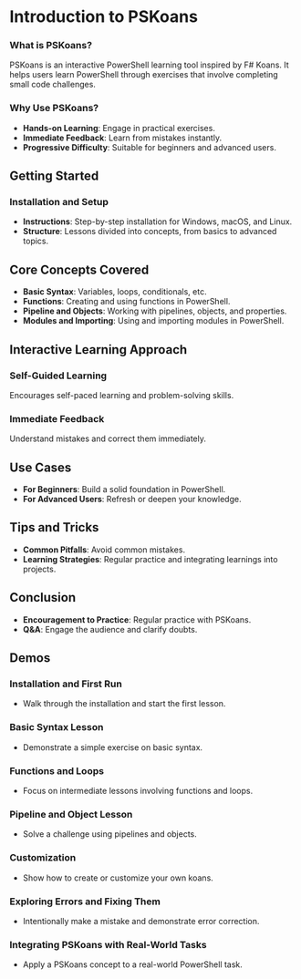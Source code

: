 # Introduction to PSKoans

### What is PSKoans?

PSKoans is an interactive PowerShell learning tool inspired by F# Koans. It helps users learn PowerShell through exercises that involve completing small code challenges.

### Why Use PSKoans?

- **Hands-on Learning**: Engage in practical exercises.
- **Immediate Feedback**: Learn from mistakes instantly.
- **Progressive Difficulty**: Suitable for beginners and advanced users.

## Getting Started

### Installation and Setup

- **Instructions**: Step-by-step installation for Windows, macOS, and Linux.
- **Structure**: Lessons divided into concepts, from basics to advanced topics.

## Core Concepts Covered

- **Basic Syntax**: Variables, loops, conditionals, etc.
- **Functions**: Creating and using functions in PowerShell.
- **Pipeline and Objects**: Working with pipelines, objects, and properties.
- **Modules and Importing**: Using and importing modules in PowerShell.

## Interactive Learning Approach

### Self-Guided Learning

Encourages self-paced learning and problem-solving skills.

### Immediate Feedback

Understand mistakes and correct them immediately.

## Use Cases

- **For Beginners**: Build a solid foundation in PowerShell.
- **For Advanced Users**: Refresh or deepen your knowledge.

## Tips and Tricks

- **Common Pitfalls**: Avoid common mistakes.
- **Learning Strategies**: Regular practice and integrating learnings into projects.

## Conclusion

- **Encouragement to Practice**: Regular practice with PSKoans.
- **Q&A**: Engage the audience and clarify doubts.

## Demos

### Installation and First Run

- Walk through the installation and start the first lesson.

### Basic Syntax Lesson

- Demonstrate a simple exercise on basic syntax.

### Functions and Loops

- Focus on intermediate lessons involving functions and loops.

### Pipeline and Object Lesson

- Solve a challenge using pipelines and objects.

### Customization

- Show how to create or customize your own koans.

### Exploring Errors and Fixing Them

- Intentionally make a mistake and demonstrate error correction.

### Integrating PSKoans with Real-World Tasks

- Apply a PSKoans concept to a real-world PowerShell task.
